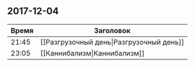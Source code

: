 ## 2017-12-04
| Время | Заголовок |
| --- | --- |
| 21:45 | [[Разгрузочный день\|Разгрузочный день]] |
| 23:05 | [[Каннибализм\|Каннибализм]] |
